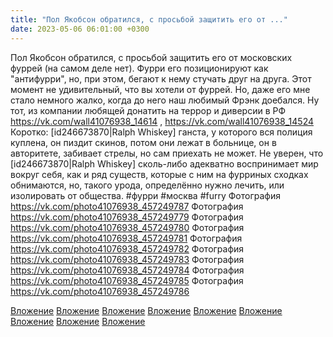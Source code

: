 ```yaml
---
title: "Пол Якобсон обратился, с просьбой защитить его от ..."
date: 2023-05-06 06:01:00 +0300
---
```


Пол Якобсон обратился, с просьбой защитить его от московских фуррей (на самом деле нет).
Фурри его позиционируют как "антифурри", но, при этом, бегают к нему стучать друг на друга. Этот момент не удивительный, что вы хотели от фуррей.
Но, даже его мне стало немного жалко, когда до него наш любимый Фрэнк доебался. Ну тот, из компании любящей донатить на террор и диверсии в РФ https://vk.com/wall41076938_14614 , https://vk.com/wall41076938_14524
Коротко: [id246673870|Ralph Whiskey] ганста, у которого вся полиция куплена, он пиздит скинов, потом они лежат в больнице, он в авторитете, забивает стрелы, но сам приехать не может.
Не уверен, что [id246673870|Ralph Whiskey] сколь-либо адекватно воспринимает мир вокруг себя, как и ряд существ, которые с ним на фурриных сходках обнимаются, но, такого урода, определённо нужно лечить, или изолировать от общества.
#фурри #москва #furry
Фотография
https://vk.com/photo41076938_457249787
Фотография
https://vk.com/photo41076938_457249779
Фотография
https://vk.com/photo41076938_457249780
Фотография
https://vk.com/photo41076938_457249781
Фотография
https://vk.com/photo41076938_457249782
Фотография
https://vk.com/photo41076938_457249783
Фотография
https://vk.com/photo41076938_457249784
Фотография
https://vk.com/photo41076938_457249785
Фотография
https://vk.com/photo41076938_457249786

[Вложение](https://vk.com/photo41076938_457249787)
[Вложение](https://vk.com/photo41076938_457249779)
[Вложение](https://vk.com/photo41076938_457249780)
[Вложение](https://vk.com/photo41076938_457249781)
[Вложение](https://vk.com/photo41076938_457249782)
[Вложение](https://vk.com/photo41076938_457249783)
[Вложение](https://vk.com/photo41076938_457249784)
[Вложение](https://vk.com/photo41076938_457249785)
[Вложение](https://vk.com/photo41076938_457249786)
